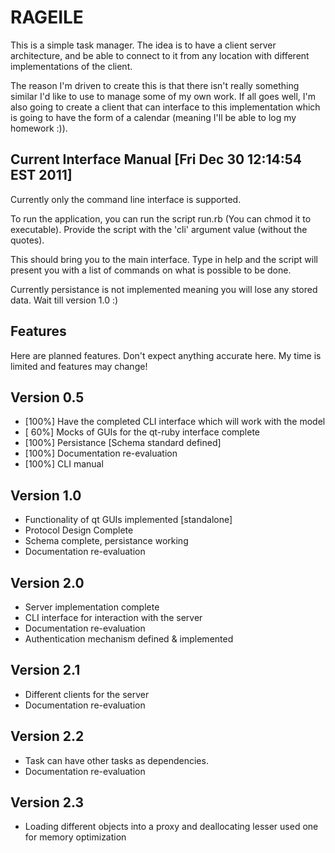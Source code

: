 RAGEILE 
===============================================================================
This is a simple task manager. The idea is to have a client server architecture,
and be able to connect to it from any location with different implementations of 
the client. 

The reason I'm driven to create this is that there isn't really something similar
I'd like to use to manage some of my own work. If all goes well, I'm also going
to create a client that can interface to this implementation which is going to 
have the form of a calendar (meaning I'll be able to log my homework :)). 

Current Interface Manual [Fri Dec 30 12:14:54 EST 2011]
-------------------------------------------------------
Currently only the command line interface is supported.

  To run the application, you can run the script run.rb (You can chmod it to 
  executable). Provide the script with the 'cli' argument value (without the
  quotes). 

  This should bring you to the main interface. Type in help and the script
  will present you with a list of commands on what is possible to be done. 

  Currently persistance is not implemented meaning you will lose any stored
  data. Wait till version 1.0 :)

Features
--------
Here are planned features. Don't expect anything accurate here. My time is limited
and features may change! 

Version 0.5
-----------
* [100%] Have the completed CLI interface which will work with the model
* [ 60%] Mocks of GUIs for the qt-ruby interface complete
* [100%] Persistance [Schema standard defined]
* [100%] Documentation re-evaluation
* [100%] CLI manual 

Version 1.0 
-----------
* Functionality of qt GUIs implemented [standalone] 
* Protocol Design Complete
* Schema complete, persistance working
* Documentation re-evaluation

Version 2.0 
-----------
* Server implementation complete
* CLI interface for interaction with the server
* Documentation re-evaluation
* Authentication mechanism defined & implemented

Version 2.1
-----------
* Different clients for the server
* Documentation re-evaluation

Version 2.2
-----------
* Task can have other tasks as dependencies.
* Documentation re-evaluation

Version 2.3
-----------
* Loading different objects into a proxy and deallocating lesser used one for 
memory optimization
